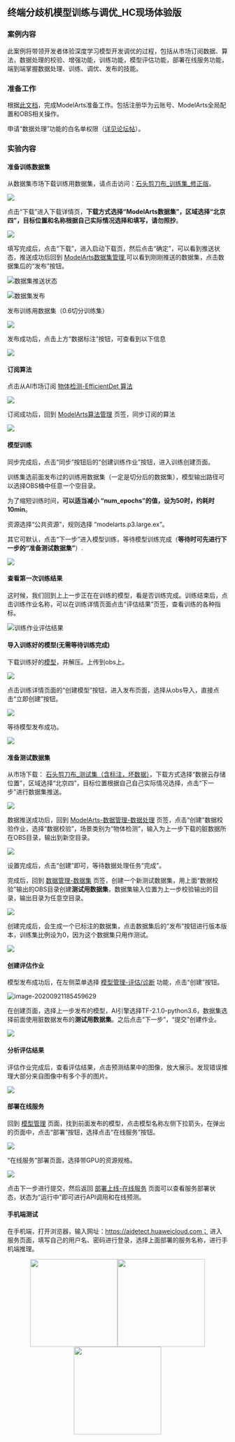 ## 终端分歧机模型训练与调优_HC现场体验版

### 案例内容

此案例将带领开发者体验深度学习模型开发调优的过程，包括从市场订阅数据、算法，数据处理的校验、增强功能，训练功能，模型评估功能，部署在线服务功能，端到端掌握数据处理、训练、调优、发布的技能。

### 准备工作

根据<a href="https://github.com/huaweicloud/ModelArts-Lab/blob/master/docs/ModelArts准备工作/准备工作简易版.md" target="_blank">此文档</a>，完成ModelArts准备工作。包括注册华为云账号、ModelArts全局配置和OBS相关操作。

申请“数据处理”功能的白名单权限（<a href="https://bbs.huaweicloud.com/forum/thread-78758-1-1.html" target="_blank">详见论坛帖</a>）。

### 实验内容

#### 准备训练数据集

从数据集市场下载训练用数据集，请点击访问：<a href="https://marketplace.huaweicloud.com/markets/aihub/datasets/detail/?content_id=890d3449-42dd-4a13-b50e-7eb79045b40e" target="_blank">石头剪刀布\_训练集\_修正版</a>。

![](./img/下载数据集_1.png)

点击“下载”进入下载详情页，**下载方式选择“ModelArts数据集”，区域选择“北京四”，目标位置和名称根据自己实际情况选择和填写，请勿照抄**。

![](./img/下载数据集_2.png)

填写完成后，点击“下载”，进入启动下载页，然后点击“确定”，可以看到推送状态，推送成功后回到 <a href="https://console.huaweicloud.com/modelarts/?region=cn-north-4#/dataset" target="_blank">ModelArts数据集管理</a>,可以看到刚刚推送的数据集，点击数据集后的“发布”按钮。

![数据集推送状态](./img/数据集推送状态.png)

![数据集发布](./img/数据集发布.png)

发布训练用数据集（0.6切分训练集）

![](./img/发布训练集.png)

发布成功后，点击上方“数据标注”按钮，可查看到以下信息

![](./img/训练集.png)

#### 订阅算法

点击从AI市场订阅 <a href="https://marketplace.huaweicloud.com/markets/aihub/modelhub/detail/?id=e48f4e4d-5ebb-4753-a613-b44a5d965e7c" target="_blank">物体检测-EfficientDet 算法</a>

![](./img/订阅算法.png)

订阅成功后，回到 <a href="https://console.huaweicloud.com/modelarts/?region=cn-north-4#/algorithms?activeTab=subscribedAlgos" target="_blank">ModelArts算法管理</a> 页签，同步订阅的算法

![](./img/同步算法.png)

#### 模型训练

同步完成后，点击“同步”按钮后的“创建训练作业”按钮，进入训练创建页面。

训练集选前面发布过的训练用数据集（一定是切分后的数据集），模型输出路径可以选择OBS桶中任意一个空目录。

为了缩短训练时间，**可以适当减小 “num_epochs”的值，设为50时，约耗时10min**。

资源选择“公共资源”，规则选择 “modelarts.p3.large.ex”。

其它可默认，点击“下一步”进入模型训练，等待模型训练完成（**等待时可先进行下一步的“准备测试数据集”**）.

**![](./img/创建训练作业.png)**

#### 查看第一次训练结果

这时候，我们回到上上一步正在在训练的模型，看是否训练完成。训练结束后，点击训练作业名称，可以在训练详情页面点击“评估结果”页签，查看训练的各种指标。

![训练作业评估结果](./img/训练作业评估结果.png)

#### 导入训练好的模型(无需等待训练完成)
下载训练好的<a href="https://hc2020-ai.obs.cn-north-4.myhuaweicloud.com/HC2020-AI.zip">模型</a>，并解压。上传到obs上。

![](./img/上传模型.PNG)

点击训练详情页面的“创建模型”按钮，进入发布页面，选择从obs导入，直接点击“立即创建”按钮。

![](./img/从obs创建模型.PNG)

等待模型发布成功。

![](./img/发布模型_3.png)

#### 准备测试数据集

从市场下载： <a href="https://marketplace.huaweicloud.com/markets/aihub/datasets/detail/?content_id=deb27377-a44f-4bfc-8471-f07509a67823" target="_blank">石头剪刀布_测试集（含标注，坏数据）</a>，下载方式选择“数据云存储位置”，区域选择“北京四”，目标位置根据自己自己实际情况选择，点击“下一步”进行数据集推送。

![](./img/下载测试集.png)

数据推送成功后，回到 <a href="https://console.huaweicloud.com/modelarts/?region=cn-north-4#/featureengineering?activeTab=preData&flag=false" target="_blank">ModelArts-数据管理-数据处理</a> 页签，点击“创建”数据校验作业，选择“数据校验”，场景类别为“物体检测”，输入为上一步下载的脏数据所在OBS目录，输出到新空目录。

![](./img/数据校验.png)

设置完成后，点击“创建”即可，等待数据处理任务“完成”。

完成后，回到 <a href="https://console.huaweicloud.com/modelarts/?region=cn-north-4#/dataset" target="_blank">数据管理-数据集</a> 页签，创建一个新测试数据集，用上面“数据校验”输出的OBS目录创建**测试用数据集**，数据集输入位置为上一步校验输出的目录，输出目录为任意空目录。

![](./img/创建测试集.png)

创建完成后，会生成一个已标注的数据集，点击数据集后的“发布”按钮进行版本版本，训练集比例设为0，因为这个数据集只用作测试。

![](./img/发布测试集.png)

#### 创建评估作业

模型发布成功后，在左侧菜单选择 <a href="https://console.huaweicloud.com/modelarts/?region=cn-north-4#/model-evalBeta-list" target="_blank">模型管理-评估/诊断</a> 功能，点击“创建”按钮。

![image-20200921185459629](./img/创建评估作业.png)

在创建页面，选择上一步发布的模型，AI引擎选择TF-2.1.0-python3.6，数据集选择前面使用脏数据发布的**测试用数据集**。之后点击“下一步”，“提交”创建作业。

![](./img/创建评估作业_2.png)

#### 分析评估结果

评估作业完成后，查看评估结果，点击预测结果中的图像，放大展示。发现错误推理大部分来自图像中有多个手的图片。

![](./img/评估结果_2.png)

#### 部署在线服务

回到 <a href="https://console.huaweicloud.com/modelarts/?region=cn-north-4#/model?activeTab=myModels" target="_blank">模型管理</a> 页面，找到前面发布的模型，点击模型名称左侧下拉箭头，在弹出的页面中，点击“部署”按钮，选择点击“在线服务”按钮。

![](./img/发布服务_1.png)

“在线服务”部署页面，选择带GPU的资源规格。

![](./img/发布服务_2.png)

点击下一步进行提交，然后返回 <a href="https://console.huaweicloud.com/modelarts/?region=cn-north-4#/webservice/realTimeService" target="_blank">部署上线-在线服务</a> 页面可以查看服务部署状态，状态为“运行中”即可进行API调用和在线预测。

#### 手机端测试

在手机端，打开浏览器，输入网址：https://aidetect.huaweicloud.com；
进入服务页面，填写自己的用户名、密码进行登录，选择上面部署的服务名称，进行手机端推理。
<center class="half">
    <img src="./img/phone_1.jpg"  width="200"/><img src="./img/phone_2.jpg"  width="200"/><img src="./img/phone_3.jpg"  width="200"/>
</center>
